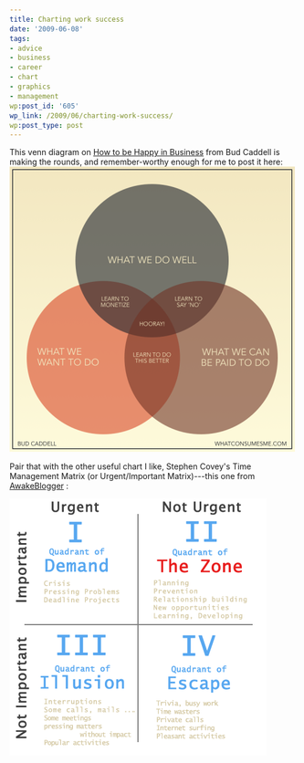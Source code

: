 ```yaml
---
title: Charting work success
date: '2009-06-08'
tags:
- advice
- business
- career
- chart
- graphics
- management
wp:post_id: '605'
wp_link: /2009/06/charting-work-success/
wp:post_type: post
---
```


This venn diagram on [How to be Happy in Business](http://whatconsumesme.com/2009/what-im-writing/how-to-be-happy-in-business-venn-diagram/) from Bud Caddell is making the rounds, and remember-worthy enough for me to post it here: ![how-to-be-happy-in-business-venn](2009-06-08-Charting-work-success/how-to-be-happy-in-business-venn-500x500.png "how-to-be-happy-in-business-venn")

Pair that with the other useful chart I like, Stephen Covey's Time Management Matrix (or Urgent/Important Matrix)---this one from [AwakeBlogger](http://www.awakeblogger.com/2008/07/the-7-habits-of-highly-effective-people-1-private-victory/) :

![covey-time-management-matrix](2009-06-08-Charting-work-success/covey-time-management-matrix.png "covey-time-management-matrix")
